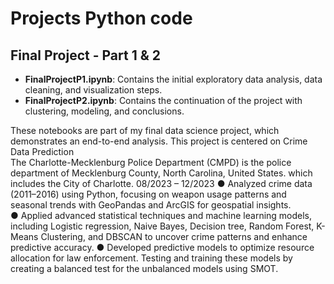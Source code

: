 # Projects Python code
## Final Project - Part 1 & 2

- **FinalProjectP1.ipynb**: Contains the initial exploratory data analysis, data cleaning, and visualization steps.
- **FinalProjectP2.ipynb**: Contains the continuation of the project with clustering, modeling, and conclusions.

These notebooks are part of my final data science project, which demonstrates an end-to-end analysis.
This project is centered on Crime Data Prediction  
The Charlotte-Mecklenburg Police Department (CMPD) is the police department of Mecklenburg County, North Carolina, United States.
which includes the City of Charlotte.
08/2023 – 12/2023 
● Analyzed crime data (2011–2016) using Python, focusing on weapon usage patterns and seasonal trends with 
GeoPandas and ArcGIS for geospatial insights.  
● Applied advanced statistical techniques and machine learning models, including Logistic regression, Naive 
Bayes, Decision tree, Random Forest, K-Means Clustering, and DBSCAN to uncover crime patterns and enhance 
predictive accuracy. 
● Developed predictive models to optimize resource allocation for law enforcement. Testing and training these 
models by creating a balanced test for the unbalanced models using SMOT. 
